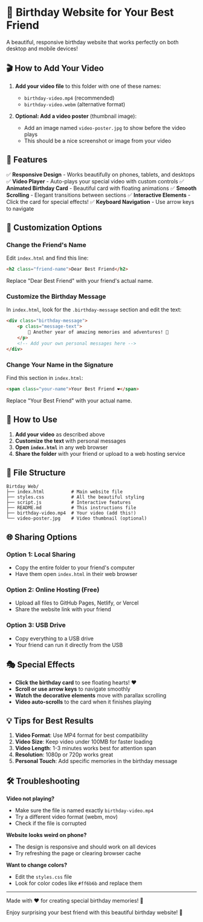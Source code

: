 # 🎉 Birthday Website for Your Best Friend

A beautiful, responsive birthday website that works perfectly on both desktop and mobile devices!

## 🎬 How to Add Your Video

1. **Add your video file** to this folder with one of these names:
   - `birthday-video.mp4` (recommended)
   - `birthday-video.webm` (alternative format)

2. **Optional: Add a video poster** (thumbnail image):
   - Add an image named `video-poster.jpg` to show before the video plays
   - This should be a nice screenshot or image from your video

## 📱 Features

✅ **Responsive Design** - Works beautifully on phones, tablets, and desktops
✅ **Video Player** - Auto-plays your special video with custom controls
✅ **Animated Birthday Card** - Beautiful card with floating animations
✅ **Smooth Scrolling** - Elegant transitions between sections
✅ **Interactive Elements** - Click the card for special effects!
✅ **Keyboard Navigation** - Use arrow keys to navigate

## 🎨 Customization Options

### Change the Friend's Name
Edit `index.html` and find this line:
```html
<h2 class="friend-name">Dear Best Friend</h2>
```
Replace "Dear Best Friend" with your friend's actual name.

### Customize the Birthday Message
In `index.html`, look for the `.birthday-message` section and edit the text:
```html
<div class="birthday-message">
    <p class="message-text">
        🎂 Another year of amazing memories and adventures! 🎂
    </p>
    <!-- Add your own personal messages here -->
</div>
```

### Change Your Name in the Signature
Find this section in `index.html`:
```html
<span class="your-name">Your Best Friend ❤️</span>
```
Replace "Your Best Friend" with your actual name.

## 🚀 How to Use

1. **Add your video** as described above
2. **Customize the text** with personal messages
3. **Open `index.html`** in any web browser
4. **Share the folder** with your friend or upload to a web hosting service

## 📁 File Structure

```
Birtday Web/
├── index.html          # Main website file
├── styles.css          # All the beautiful styling
├── script.js           # Interactive features
├── README.md           # This instructions file
├── birthday-video.mp4  # Your video (add this!)
└── video-poster.jpg    # Video thumbnail (optional)
```

## 🌐 Sharing Options

### Option 1: Local Sharing
- Copy the entire folder to your friend's computer
- Have them open `index.html` in their web browser

### Option 2: Online Hosting (Free)
- Upload all files to GitHub Pages, Netlify, or Vercel
- Share the website link with your friend

### Option 3: USB Drive
- Copy everything to a USB drive
- Your friend can run it directly from the USB

## 🎭 Special Effects

- **Click the birthday card** to see floating hearts! ❤️
- **Scroll or use arrow keys** to navigate smoothly
- **Watch the decorative elements** move with parallax scrolling
- **Video auto-scrolls** to the card when it finishes playing

## 💡 Tips for Best Results

1. **Video Format**: Use MP4 format for best compatibility
2. **Video Size**: Keep video under 100MB for faster loading
3. **Video Length**: 1-3 minutes works best for attention span
4. **Resolution**: 1080p or 720p works great
5. **Personal Touch**: Add specific memories in the birthday message

## 🛠️ Troubleshooting

**Video not playing?**
- Make sure the file is named exactly `birthday-video.mp4`
- Try a different video format (webm, mov)
- Check if the file is corrupted

**Website looks weird on phone?**
- The design is responsive and should work on all devices
- Try refreshing the page or clearing browser cache

**Want to change colors?**
- Edit the `styles.css` file
- Look for color codes like `#ff6b6b` and replace them

---

Made with ❤️ for creating special birthday memories! 🎂

Enjoy surprising your best friend with this beautiful birthday website! 🎉
